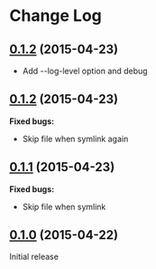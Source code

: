 # Change Log

## [0.1.2](https://github.com/camptocamp/puppet-ghostbuster/releases/tag/0.1.3) (2015-04-23)

- Add --log-level option and debug

## [0.1.2](https://github.com/camptocamp/puppet-ghostbuster/releases/tag/0.1.2) (2015-04-23)

**Fixed bugs:**

- Skip file when symlink again

## [0.1.1](https://github.com/camptocamp/puppet-ghostbuster/releases/tag/0.1.1) (2015-04-23)

**Fixed bugs:**

- Skip file when symlink

## [0.1.0](https://github.com/camptocamp/puppet-ghostbuster/releases/tag/0.1.0) (2015-04-22)

Initial release
